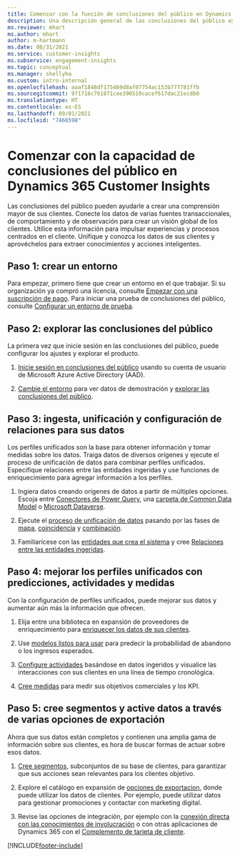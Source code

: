 ```yaml
---
title: Comenzar con la función de conclusiones del público en Dynamics 365 Customer Insights
description: Una descripción general de las conclusiones del público ayuda a los recursos a comenzar rápidamente.
ms.reviewer: mhart
ms.author: mhart
author: m-hartmann
ms.date: 08/31/2021
ms.service: customer-insights
ms.subservice: engagement-insights
ms.topic: conceptual
ms.manager: shellyha
ms.custom: intro-internal
ms.openlocfilehash: aaaf1848df175469d8af07754ac153b777781ffb
ms.sourcegitcommit: 971716c761871cee390519cacef617dac21ecd60
ms.translationtype: HT
ms.contentlocale: es-ES
ms.lasthandoff: 09/01/2021
ms.locfileid: "7466598"
---
```

# <a name="get-started-with-dynamics-365-customer-insights-audience-insights-capability"></a>Comenzar con la capacidad de conclusiones del público en Dynamics 365 Customer Insights

Las conclusiones del público pueden ayudarle a crear una comprensión mayor de sus clientes. Conecte los datos de varias fuentes transaccionales, de comportamiento y de observación para crear un visión global de los clientes. Utilice esta información para impulsar experiencias y procesos centrados en el cliente. Unifique y conozca los datos de sus clientes y aprovéchelos para extraer conocimientos y acciones inteligentes.

## <a name="step-1-create-an-environment"></a>Paso 1: crear un entorno

Para empezar, primero tiene que crear un entorno en el que trabajar. Si su organización ya compró una licencia, consulte [Empezar con una suscripción de pago](get-started-paid.md). Para iniciar una prueba de conclusiones del público, consulte [Configurar un entorno de prueba](get-started-trial.md). 

## <a name="step-2-explore-audience-insights"></a>Paso 2: explorar las conclusiones del público

La primera vez que inicie sesión en las conclusiones del público, puede configurar los ajustes y explorar el producto.

1. [Inicie sesión en conclusiones del público](https://home.ci.ai.dynamics.com) usando su cuenta de usuario de Microsoft Azure Active Directory (AAD).

1. [Cambie el entorno](manage-environments.md#switch-environments) para ver datos de demostración y [explorar las conclusiones del público](home.md).

##  <a name="step-3-ingest-unify-and-set-up-relationships-for-your-data"></a>Paso 3: ingesta, unificación y configuración de relaciones para sus datos

Los perfiles unificados son la base para obtener información y tomar medidas sobre los datos. Traiga datos de diversos orígenes y ejecute el proceso de unificación de datos para combinar perfiles unificados. Especifique relaciones entre las entidades ingeridas y use funciones de enriquecimiento para agregar información a los perfiles. 

1. Ingiera datos creando orígenes de datos a partir de múltiples opciones. Escoja entre [Conectores de Power Query](connect-power-query.md), una [carpeta de Common Data Model](connect-common-data-model.md) o [Microsoft Dataverse](connect-common-data-service-lake.md). 

1. Ejecute el [proceso de unificación de datos](data-unification.md) pasando por las fases de [mapa](map-entities.md), [coincidencia](match-entities.md) y [combinación](merge-entities.md).

1. Familiarícese con las [entidades que crea el sistema](entities.md) y cree [Relaciones entre las entidades ingeridas](relationships.md).
    
## <a name="step-4-enhance-unified-profiles-with-predictions-activities-and-measures"></a>Paso 4: mejorar los perfiles unificados con predicciones, actividades y medidas

Con la configuración de perfiles unificados, puede mejorar sus datos y aumentar aún más la información que ofrecen.

1. Elija entre una biblioteca en expansión de proveedores de enriquecimiento para [enriquecer los datos de sus clientes](enrichment-hub.md).

1. Use [modelos listos para usar](predictions-overview.md) para predecir la probabilidad de abandono o los ingresos esperados.

1. [Configure actividades](activities.md) basándose en datos ingeridos y visualice las interacciones con sus clientes en una línea de tiempo cronológica. 

1. [Cree medidas](measures.md) para medir sus objetivos comerciales y los KPI.
 
## <a name="step-5-create-segments-and-activate-data-through-various-export-options"></a>Paso 5: cree segmentos y active datos a través de varias opciones de exportación

Ahora que sus datos están completos y contienen una amplia gama de información sobre sus clientes, es hora de buscar formas de actuar sobre esos datos. 

1. [Cree segmentos](segments.md), subconjuntos de su base de clientes, para garantizar que sus acciones sean relevantes para los clientes objetivo.

1. Explore el catálogo en expansión de [opciones de exportacion](export-destinations.md), donde puede utilizar los datos de clientes. Por ejemplo, puede utilizar datos para gestionar promociones y contactar con marketing digital.

1. Revise las opciones de integración, por ejemplo con la [conexión directa con las conocimientos de involucración](../engagement-insights/integrate-audience-insights-engagement-insights.md) o con otras aplicaciones de Dynamics 365 con el [Complemento de tarjeta de cliente](customer-card-add-in.md).  


[!INCLUDE[footer-include](../includes/footer-banner.md)]
